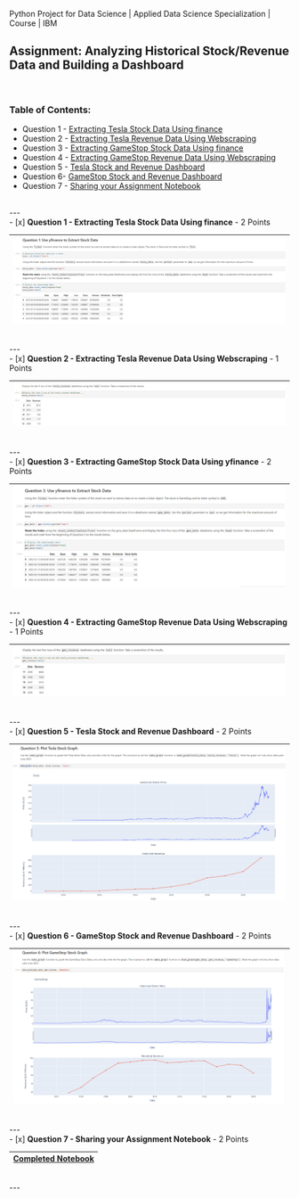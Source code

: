 Python Project for Data Science | Applied Data Science Specialization | Course | IBM

## Assignment: Analyzing Historical Stock/Revenue Data and Building a Dashboard 
<br>

<!-- TABLE OF CONTENTS -->
### Table of Contents:
- Question 1 - [Extracting Tesla Stock Data Using finance](#Q1)
- Question 2 - [Extracting Tesla Revenue Data Using Webscraping](#Q2)
- Question 3 - [Extracting GameStop Stock Data Using finance](#Q3)
- Question 4 - [Extracting GameStop Revenue Data Using Webscraping](#Q4)
- Question 5 - [Tesla Stock and Revenue Dashboard](#Q5)
- Question 6- [GameStop Stock and Revenue Dashboard](#Q6)
- Question 7 - [Sharing your Assignment Notebook](#Q7)

<br>
---
<br>
<div id="Q1">
- [x] <b>Question 1 - Extracting Tesla Stock Data Using finance</b> - 2 Points

|![Tesla Stock Data](https://raw.githubusercontent.com/wy-chan/Analyzing-Historical-Stock-Revenue-Data-and-Building-a-Dashboard/main/Screenshots/Q1.png)|
| - |
</div>
<br>
---
<br>
<div id="Q2">
- [x] <b>Question 2 - Extracting Tesla Revenue Data Using Webscraping</b> - 1 Points

|![Tesla Revenue Data](https://raw.githubusercontent.com/wy-chan/Analyzing-Historical-Stock-Revenue-Data-and-Building-a-Dashboard/main/Screenshots/Q2b.png)|
| - |
</div>
<br>
---
<br>
<div id="Q3">
- [x] <b>Question 3 - Extracting GameStop Stock Data Using yfinance</b> - 2 Points
 
|![GameStop Stock Data](https://raw.githubusercontent.com/wy-chan/Analyzing-Historical-Stock-Revenue-Data-and-Building-a-Dashboard/main/Screenshots/Q3.png)|
| - |
</div>
 <br>
---
<br>
<div id="Q4">
- [x] <b>Question 4 - Extracting GameStop Revenue Data Using Webscraping</b> - 1 Points

|![GameStop Revenue Data](https://raw.githubusercontent.com/wy-chan/Analyzing-Historical-Stock-Revenue-Data-and-Building-a-Dashboard/main/Screenshots/Q4b.png)|
| - |
</div>
<br>
---
<br>
<div id="Q5">
- [x] <b>Question 5 - Tesla Stock and Revenue Dashboard</b> - 2 Points

|![Tesla Stock and Revenue Dashboard](https://raw.githubusercontent.com/wy-chan/Analyzing-Historical-Stock-Revenue-Data-and-Building-a-Dashboard/main/Screenshots/Q5.png)|
| - |
</div>
<br>
---
<br>
<div id="Q6">
- [x] <b>Question 6 - GameStop Stock and Revenue Dashboard</b> - 2 Points

|![GameStop Stock and Revenue Dashboard](https://raw.githubusercontent.com/wy-chan/Analyzing-Historical-Stock-Revenue-Data-and-Building-a-Dashboard/main/Screenshots/Q6.png)|
| - |
</div>
<br>
---
<br>
<div id="Q7">
- [x] <b>Question 7 - Sharing your Assignment Notebook</b> - 2 Points

|<a href="https://github.com/wy-chan/Analyzing-Historical-Stock-Revenue-Data-and-Building-a-Dashboard/blob/main/Final%20Assignment_completed.ipynb" target="_blank">Completed Notebook</a>|
| - |
</div>
<br>
---
